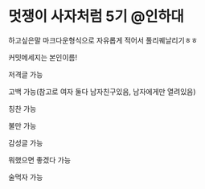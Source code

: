 # 멋쟁이 사자처럼 5기 @인하대

하고싶은말 마크다운형식으로 자유롭게 적어서 풀리퀘날리기ㅎㅎ

커밋메세지는 본인이름!

저격글 가능

고백 가능(참고로 여자 둘다 남자친구있음, 남자에게만 열려있음)

칭찬 가능

불만 가능

감성글 가능

뭐했으면 좋겠다 가능

술먹자 가능